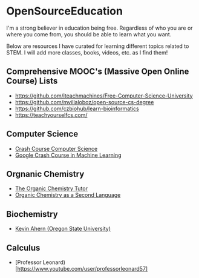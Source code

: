 # OpenSourceEducation
I'm a strong believer in education being free. Regardless of who you are or where you come from, you should be able to learn what you want. 

Below are resources I have curated for learning different topics related to STEM. I will add more classes, books, videos, etc. as I find them! 

## Comprehensive MOOC's (Massive Open Online Course) Lists
  * https://github.com/iteachmachines/Free-Computer-Science-University 
  * https://github.com/mvillaloboz/open-source-cs-degree 
  * https://github.com/czbiohub/learn-bioinformatics 
  * https://teachyourselfcs.com/

## Computer Science
  * [Crash Course Computer Science](https://www.youtube.com/watch?v=tpIctyqH29Q&list=PL8dPuuaLjXtNlUrzyH5r6jN9ulIgZBpdo)
  * [Google Crash Course in Machine Learning](https://developers.google.com/machine-learning/crash-course/ml-intro)


## Orgnanic Chemistry
  * [The Organic Chemistry Tutor](https://www.youtube.com/channel/UCEWpbFLzoYGPfuWUMFPSaoA)
  * [Organic Chemistry as a Second Language](https://www.amazon.com/Organic-Chemistry-As-Second-Language/dp/111801040X) 

## Biochemistry
  * [Kevin Ahern (Oregon State University)](https://www.youtube.com/user/oharow)


## Calculus
  * [Professor Leonard)[https://www.youtube.com/user/professorleonard57]
